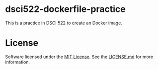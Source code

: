 # dsci522-dockerfile-practice
This is a practice in DSCI 522 to create an Docker image.

# License
Software licensed under the [MIT License](https://spdx.org/licenses/MIT.html). See the [LICENSE.md](LICENSE.md) for more information.
